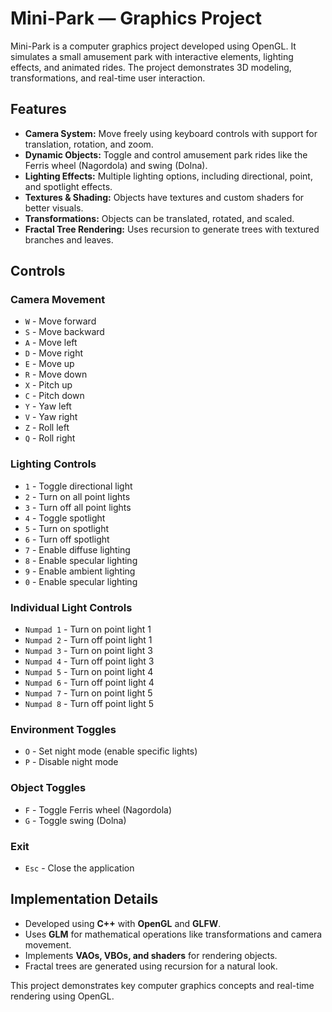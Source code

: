 # Mini-Park — Graphics Project

Mini-Park is a computer graphics project developed using OpenGL. It simulates a small amusement park with interactive elements, lighting effects, and animated rides. The project demonstrates 3D modeling, transformations, and real-time user interaction.

## Features
- **Camera System:** Move freely using keyboard controls with support for translation, rotation, and zoom.
- **Dynamic Objects:** Toggle and control amusement park rides like the Ferris wheel (Nagordola) and swing (Dolna).
- **Lighting Effects:** Multiple lighting options, including directional, point, and spotlight effects.
- **Textures & Shading:** Objects have textures and custom shaders for better visuals.
- **Transformations:** Objects can be translated, rotated, and scaled.
- **Fractal Tree Rendering:** Uses recursion to generate trees with textured branches and leaves.

## Controls

### Camera Movement
- `W` - Move forward  
- `S` - Move backward  
- `A` - Move left  
- `D` - Move right  
- `E` - Move up  
- `R` - Move down  
- `X` - Pitch up  
- `C` - Pitch down  
- `Y` - Yaw left  
- `V` - Yaw right  
- `Z` - Roll left  
- `Q` - Roll right  

### Lighting Controls
- `1` - Toggle directional light  
- `2` - Turn on all point lights  
- `3` - Turn off all point lights  
- `4` - Toggle spotlight  
- `5` - Turn on spotlight  
- `6` - Turn off spotlight  
- `7` - Enable diffuse lighting  
- `8` - Enable specular lighting  
- `9` - Enable ambient lighting  
- `0` - Enable specular lighting  

### Individual Light Controls
- `Numpad 1` - Turn on point light 1  
- `Numpad 2` - Turn off point light 1  
- `Numpad 3` - Turn on point light 3  
- `Numpad 4` - Turn off point light 3  
- `Numpad 5` - Turn on point light 4  
- `Numpad 6` - Turn off point light 4  
- `Numpad 7` - Turn on point light 5  
- `Numpad 8` - Turn off point light 5  

### Environment Toggles
- `O` - Set night mode (enable specific lights)  
- `P` - Disable night mode  

### Object Toggles
- `F` - Toggle Ferris wheel (Nagordola)  
- `G` - Toggle swing (Dolna)  

### Exit
- `Esc` - Close the application  

## Implementation Details
- Developed using **C++** with **OpenGL** and **GLFW**.
- Uses **GLM** for mathematical operations like transformations and camera movement.
- Implements **VAOs, VBOs, and shaders** for rendering objects.
- Fractal trees are generated using recursion for a natural look.

This project demonstrates key computer graphics concepts and real-time rendering using OpenGL.
